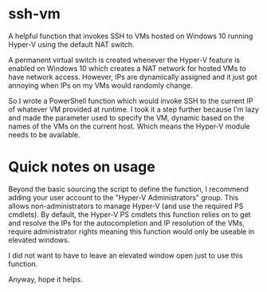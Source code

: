 # ssh-vm
A helpful function that invokes SSH to VMs hosted on Windows 10 running Hyper-V using the default NAT switch.

A permanent virtual switch is created whenever the Hyper-V feature is enabled on Windows 10 which creates a NAT network for hosted VMs to have network access.
However, IPs are dynamically assigned and it just got annoying when IPs on my VMs would randomly change.

So I wrote a PowerShell function which would invoke SSH to the current IP of whatever VM provided at runtime. I took it a step further because I'm lazy and made the parameter used to specify the VM, dynamic based on the names of the VMs on the current host. Which means the Hyper-V module needs to be available.

# Quick notes on usage
Beyond the basic sourcing the script to define the function, I recommend adding your user account to the "Hyper-V Administrators" group. This allows non-administrators to manage Hyper-V (and use the required PS cmdlets). By default, the Hyper-V PS cmdlets this function relies on to get and resolve the IPs for the autocompletion and IP resolution of the VMs, require administrator rights meaning this function would only be useable in elevated windows.

I did not want to have to leave an elevated window open just to use this function.

Anyway, hope it helps.
